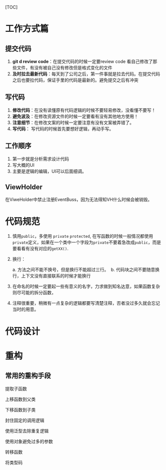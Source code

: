 [TOC]



# 工作方式篇

## 提交代码

1. **git d review code**：在提交代码的时候一定要review code 看自己修改了那些文件，有没有被自己没有修改但是格式变化的文件
2. **及时拉去最新代码**：每天到了公司之后，第一件事就是拉去代码。在提交代码之后也要拉代码，保证手里的代码是最新的。避免提交之后有冲突

## 写代码

1. **修改代码**：在没有读懂原有代码逻辑的时候不要轻易修改，没看懂不要写！
2. **避免波及**：在修改资源文件的时候一定要看有没有其他地方使用！
3. **注意细节**：在修改文案的时候一定要注意有没有文案被弄错了。
4. **写代码**： 写代码的时候首先要想好逻辑，再动手写。

## 工作顺序

1. 第一步就是分析需求设计代码
2. 写大概的UI
3. 主要是逻辑的编辑，UI可以后面细调。

## ViewHolder

在ViweHolder中禁止注册EventBuss，因为无法得知VH什么时候会被销毁。



# 代码规范

1. 慎用`public`，多使用 `private` `protected`, 在写函数的时候一般情况都使用`private`定义，如果在一个类中一个字段为`private`不要着急改成`public`，而是要看看有没有对应的`getXX()`.

2. 换行：

    a. 方法之间不能不换号，但是换行不能超过三行。
   ​ b. 代码块之间不要随意换行，上下文没有直接联系的时候才能换行

3. 在命名的时候一定要起一些有意义的名字，力求做到知名达意，如果函数复杂则尽可能的拆分函数，

4.  注释很重要，稍微有一点复杂的逻辑都要写清楚注释，否者没过多久就会忘记当时的用意。

# 代码设计

# 重构

## 常用的重构手段

提取子函数

上移函数到父类

下移函数到子类

封住固定的调用逻辑

使用泛型去除重复逻辑

使用对象避免过多的参数

转移函数

将类型码

